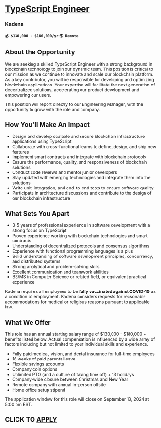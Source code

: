 # [TypeScript Engineer](https://www.remotewlb.com/apply/typescript-engineer-116883)  
### Kadena  
#### `💰 $130,000 - $180,000/yr` `🌎 Remote`  

## About the Opportunity

We are seeking a skilled TypeScript Engineer with a strong background in blockchain technology to join our dynamic team. This position is critical to our mission as we continue to innovate and scale our blockchain platform. As a key contributor, you will be responsible for developing and optimizing blockchain applications. Your expertise will facilitate the next generation of decentralized solutions, accelerating our product development and empowering our users.

This position will report directly to our Engineering Manager, with the opportunity to grow with the role and company.

## How You'll Make An Impact

  * Design and develop scalable and secure blockchain infrastructure applications using TypeScript
  * Collaborate with cross-functional teams to define, design, and ship new features
  * Implement smart contracts and integrate with blockchain protocols
  * Ensure the performance, quality, and responsiveness of blockchain solutions
  * Conduct code reviews and mentor junior developers
  * Stay updated with emerging technologies and integrate them into the solutions
  * Write unit, integration, and end-to-end tests to ensure software quality
  * Participate in architecture discussions and contribute to the design of our blockchain infrastructure

## What Sets You Apart

  * 3-5 years of professional experience in software development with a strong focus on TypeScript
  * Proven experience working with blockchain technologies and smart contracts
  * Understanding of decentralized protocols and consensus algorithms
  * Experience with functional programming languages is a plus
  * Solid understanding of software development principles, concurrency, and distributed systems
  * Strong analytical and problem-solving skills
  * Excellent communication and teamwork abilities
  * BS/MS in Computer Science or related field, or equivalent practical experience

Kadena requires all employees to be **fully vaccinated against COVID-19** as a condition of employment. Kadena considers requests for reasonable accommodations for medical or religious reasons pursuant to applicable law.

## What We Offer

This role has an annual starting salary range of $130,000 - $180,000 + benefits listed below. Actual compensation is influenced by a wide array of factors including but not limited to your individual skills and experience.

  * Fully paid medical, vision, and dental insurance for full-time employees
  * 16 weeks of paid parental leave
  * Flexible savings accounts
  * Company coin options
  * Unlimited PTO (and a culture of taking time off) + 13 holidays
  * Company-wide closure between Christmas and New Year
  * Remote company with annual in-person offsite
  * Home office setup stipend

The application window for this role will close on September 13, 2024 at 5:00 pm EST.

  
## CLICK TO [APPLY](https://www.remotewlb.com/apply/typescript-engineer-116883)

